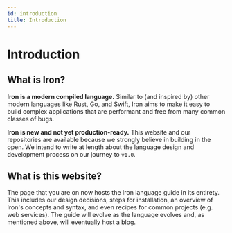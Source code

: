 ```yaml
---
id: introduction
title: Introduction
---
```


# Introduction

## What is Iron?

**Iron is a modern compiled language.** Similar to (and inspired by) other modern languages like Rust, Go, and Swift, Iron aims to make it easy to build complex applications that are performant and free from many common classes of bugs.

**Iron is new and not yet production-ready.** This website and our repositories are available because we strongly believe in building in the open. We intend to write at length about the language design and development process on our journey to `v1.0`.

## What is this website?

The page that you are on now hosts the Iron language guide in its entirety. This includes our design decisions, steps for installation, an overview of Iron's concepts and syntax, and even recipes for common projects (e.g. web services). The guide will evolve as the language evolves and, as mentioned above, will eventually host a blog.
